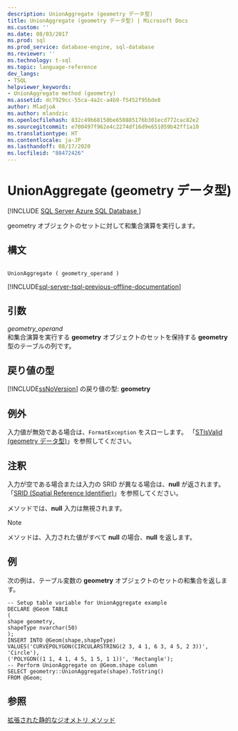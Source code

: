 ```yaml
---
description: UnionAggregate (geometry データ型)
title: UnionAggregate (geometry データ型) | Microsoft Docs
ms.custom: ''
ms.date: 08/03/2017
ms.prod: sql
ms.prod_service: database-engine, sql-database
ms.reviewer: ''
ms.technology: t-sql
ms.topic: language-reference
dev_langs:
- TSQL
helpviewer_keywords:
- UnionAggregate method (geometry)
ms.assetid: dc7929cc-55ca-4a2c-a4b9-f5452f95bde8
author: MladjoA
ms.author: mlandzic
ms.openlocfilehash: 832c49b68150be650885176b301ecd772cac82e2
ms.sourcegitcommit: e700497f962e4c2274df16d9e651059b42ff1a10
ms.translationtype: HT
ms.contentlocale: ja-JP
ms.lasthandoff: 08/17/2020
ms.locfileid: "88472426"
---
```

# <a name="unionaggregate-geometry-data-type"></a>UnionAggregate (geometry データ型)
[!INCLUDE [SQL Server Azure SQL Database ](../../includes/applies-to-version/sql-asdb.md)]

geometry オブジェクトのセットに対して和集合演算を実行します。
  
## <a name="syntax"></a>構文  
  
```  
  
UnionAggregate ( geometry_operand )  
```  
  
[!INCLUDE[sql-server-tsql-previous-offline-documentation](../../includes/sql-server-tsql-previous-offline-documentation.md)]

## <a name="arguments"></a>引数
 *geometry_operand*  
 和集合演算を実行する **geometry** オブジェクトのセットを保持する **geometry** 型のテーブルの列です。  
  
## <a name="return-types"></a>戻り値の型  
 [!INCLUDE[ssNoVersion](../../includes/ssnoversion-md.md)] の戻り値の型: **geometry**  
  
## <a name="exceptions"></a>例外  
 入力値が無効である場合は、`FormatException` をスローします。 「[STIsValid &#40;geometry データ型&#41;](../../t-sql/spatial-geometry/stisvalid-geometry-data-type.md)」を参照してください。  
  
## <a name="remarks"></a>注釈  
 入力が空である場合または入力の SRID が異なる場合は、**null** が返されます。 「[SRID (Spatial Reference Identifier)](../../relational-databases/spatial/spatial-reference-identifiers-srids.md)」を参照してください。  
  
 メソッドでは、**null** 入力は無視されます。  
  
> [!NOTE]  
>  メソッドは、入力された値がすべて **null** の場合、**null** を返します。  
  
## <a name="examples"></a>例  
 次の例は、テーブル変数の **geometry** オブジェクトのセットの和集合を返します。  
 ```
 -- Setup table variable for UnionAggregate example 
 DECLARE @Geom TABLE 
 ( 
 shape geometry, 
 shapeType nvarchar(50) 
 ); 
 INSERT INTO @Geom(shape,shapeType) 
 VALUES('CURVEPOLYGON(CIRCULARSTRING(2 3, 4 1, 6 3, 4 5, 2 3))', 'Circle'), 
 ('POLYGON((1 1, 4 1, 4 5, 1 5, 1 1))', 'Rectangle'); 
 -- Perform UnionAggregate on @Geom.shape column 
 SELECT geometry::UnionAggregate(shape).ToString() 
 FROM @Geom;
``` 
  
## <a name="see-also"></a>参照  
 [拡張された静的なジオメトリ メソッド](../../t-sql/spatial-geometry/extended-static-geometry-methods.md)  
  
  

